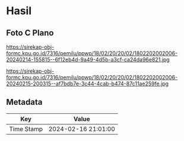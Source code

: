 # Hasil

## Foto C Plano

https://sirekap-obj-formc.kpu.go.id/7316/pemilu/ppwp/18/02/20/20/02/1802202002006-20240214-155815--6f12eb4d-9a49-4d5b-a3cf-ca24da96e821.jpg

https://sirekap-obj-formc.kpu.go.id/7316/pemilu/ppwp/18/02/20/20/02/1802202002006-20240215-200315--af7bdb7e-3c44-4cab-b474-87c11ae259fe.jpg


## Metadata

| Key        | Value               |
| ---------- | ------------------- |
| Time Stamp | 2024-02-16 21:01:00 |



